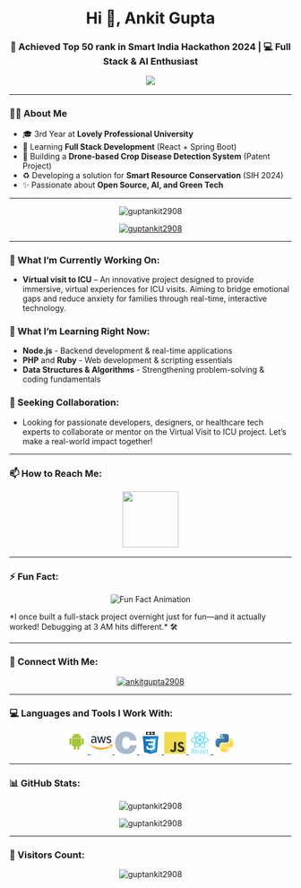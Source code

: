 <!-- Header -->
<h1 align="center">Hi 👋, Ankit Gupta</h1>
<h3 align="center">🚀 Achieved Top 50 rank in Smart India Hackathon 2024 | 💻 Full Stack & AI Enthusiast</h3>

<!-- Typing animation -->
<p align="center">
  <img src="https://readme-typing-svg.herokuapp.com/?lines=Top+50+SIH+2024+Finalist🏆;;Building+Sustainable+Tech🌿;Let’s+Innovate+Together!🚀&center=true&width=500&height=45&color=ff0000&vCenter=true&size=22" />
</p>

---

### 🧑‍💼 About Me

- 🎓 3rd Year at **Lovely Professional University**
- 🌱 Learning **Full Stack Development** (React + Spring Boot)
- 📡 Building a **Drone-based Crop Disease Detection System** (Patent Project)
- ♻️ Developing a solution for **Smart Resource Conservation** (SIH 2024)
- ✨ Passionate about **Open Source, AI, and Green Tech**

---

<p align="center">
  <img src="https://komarev.com/ghpvc/?username=guptankit2908&label=Profile%20views&color=0e75b6&style=flat" alt="guptankit2908" />
</p>

<p align="center">
  <a href="https://github.com/ryo-ma/github-profile-trophy">
    <img src="https://github-profile-trophy.vercel.app/?username=guptankit2908" alt="guptankit2908" />
  </a>
</p>

---

### 🚀 What I’m Currently Working On:
- **Virtual visit to ICU** – An innovative project designed to provide immersive, virtual experiences for ICU visits. Aiming to bridge emotional gaps and reduce anxiety for families through real-time, interactive technology.

### 🌱 What I’m Learning Right Now:
- **Node.js** - Backend development & real-time applications
- **PHP** and **Ruby** - Web development & scripting essentials
- **Data Structures & Algorithms** - Strengthening problem-solving & coding fundamentals

### 🤝 Seeking Collaboration:
- Looking for passionate developers, designers, or healthcare tech experts to collaborate or mentor on the Virtual Visit to ICU project. Let’s make a real-world impact together!

---

### 📫 How to Reach Me:
<p align="center">
  <a href="mailto:gupta.ankit1302@gmail.com">
    <img src="https://media.giphy.com/media/v1.Y2lkPTc5MGI3NjExOGhheGl1M2RoczZzbHR4dXNvMXpobG83dTgxOG1mcTNkY2cydTlzMyZlcD12MV9zdGlja2Vyc19zZWFyY2gmY3Q9cw/9y6pk4diSKJN3FmEcu/giphy.gif" width="100" height="100" />
  </a>
</p>

---

### ⚡ Fun Fact:
<p align="center">
  <img src="https://media.giphy.com/media/v1.Y2lkPTc5MGI3NjExa2F3OGxuejdzZmhtZjdybjd4bGw2b3NhdXRqMXg4NDE3aDlsOXAwcCZlcD12MV9zdGlja2Vyc19zZWFyY2gmY3Q9cw/b88QlTSTsj3bEHQyZf/giphy.gif" alt="Fun Fact Animation" width="200" height="200" />
</p>
*I once built a full-stack project overnight just for fun—and it actually worked! Debugging at 3 AM hits different.* 🛠️

---

### 🔗 Connect With Me:
<p align="center">
  <a href="https://linkedin.com/in/ankitgupta2908" target="_blank"  rel="noopener noreferrer">
    <img src="https://raw.githubusercontent.com/rahuldkjain/github-profile-readme-generator/master/src/images/icons/Social/linked-in-alt.svg" alt="ankitgupta2908" height="30" width="40" />
  </a>
</p>

---

### 💻 Languages and Tools I Work With:
<p align="center">
  <a href="https://developer.android.com" target="_blank">
    <img src="https://raw.githubusercontent.com/devicons/devicon/master/icons/android/android-original-wordmark.svg" alt="android" width="40" height="40"/>
  </a> 
  <a href="https://aws.amazon.com" target="_blank">
    <img src="https://raw.githubusercontent.com/devicons/devicon/master/icons/amazonwebservices/amazonwebservices-original-wordmark.svg" alt="aws" width="40" height="40"/>
  </a> 
  <a href="https://www.cprogramming.com/" target="_blank">
    <img src="https://raw.githubusercontent.com/devicons/devicon/master/icons/c/c-original.svg" alt="c" width="40" height="40"/>
  </a> 
  <a href="https://www.w3schools.com/css/" target="_blank">
    <img src="https://raw.githubusercontent.com/devicons/devicon/master/icons/css3/css3-original-wordmark.svg" alt="css3" width="40" height="40"/>
  </a>
  <a href="https://www.javascript.com/" target="_blank">
    <img src="https://raw.githubusercontent.com/devicons/devicon/master/icons/javascript/javascript-original.svg" alt="javascript" width="40" height="40"/>
  </a> 
  <a href="https://reactjs.org/" target="_blank">
    <img src="https://raw.githubusercontent.com/devicons/devicon/master/icons/react/react-original-wordmark.svg" alt="react" width="40" height="40"/>
  </a> 
  <a href="https://www.python.org" target="_blank">
    <img src="https://raw.githubusercontent.com/devicons/devicon/master/icons/python/python-original.svg" alt="python" width="40" height="40"/>
  </a>
</p>

---

### 📊 GitHub Stats:
<p align="center">
  <img src="https://github-readme-stats.vercel.app/api/top-langs?username=guptankit2908&show_icons=true&locale=en&layout=compact" alt="guptankit2908" />
</p>

<p align="center">
  <img src="https://github-readme-stats.vercel.app/api?username=guptankit2908&show_icons=true&locale=en" alt="guptankit2908" />
</p>

---

### 👀 Visitors Count:
<p align="center">
  <img src="https://profile-counter.glitch.me/guptankit2908/count.svg" alt="guptankit2908" />
</p>
